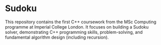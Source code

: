 # Sudoku

This repository contains the first C++ coursework from the MSc Computing programme at Imperial College London. It focuses on building a Sudoku solver, demonstrating C++ programming skills, problem-solving, and fundamental algorithm design (including recursion).
